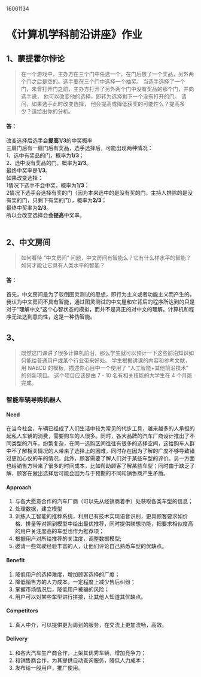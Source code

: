 16061134

《计算机学科前沿讲座》作业
=========================================
1、蒙提霍尔悖论
-----------------------------------------
> 在一个游戏中，主办方在三个门中任选一个，在门后放了一个奖品，另外两个门之后是空的。选手要在三个门中选择一个抽奖。 当选手选择了一个门，未曾打开门之前，主办方打开了另外两个门中没有奖品的那个门，并向选手说， 他可以改变他的选择，即转为选择剩下一个没有打开的门。 请问，如果选手此时改变选择， 他会提高或降低获奖的可能性么？提高多少？请给出你的分析。<br>
#### 答：
改变选择后选手会**提高1/3**的中奖概率<br>
三扇门后有一扇门后有奖品，选手选择后，可能出现两种情况：<br>
1、选中有奖品的门，概率为**1/3**；<br>
2、选中没有奖品的门，概率为**2/3**。<br>
最终中奖率是**1/3**。<br>
如果改变选择：<br>
1情况下选手不会中奖，概率为**1/3**；<br>
2情况下选手会选择有奖的门（因为本来选中的是没有奖的门，主持人排除的是没有奖的门，只剩下有奖的门），概率为**2/3**；<br>
最终中奖率为**2/3**。<br>
所以会改变选择会**会提高**中奖率。<br>
<br>

2、中文房间
-----------------------------------------------
> 如何看待 “中文房间” 问题，中文房间有智能么？它有什么样水平的智能？如何才能让它具有人类水平的智能？
#### 答：
首先，中文房间是为了驳倒图灵测试的思想，即行为主义或者功能主义而产生的。我认为中文房间不具有智能，通过图灵测试的中文屋和它背后的程序所达到的只是对于“理解中文”这个心智状态的模拟，而并不是真正的对中文的理解。计算机和程序无法达到意向性，这是一种伪智能。

3、
------------------------------------
> 既然这门课讲了很多计算机前沿，那么学生就可以预计一下这些前沿知识如何能给普通用户或某个行业带来好处。 学生根据讲课的内容和参考文献，用 NABCD 的模板，描述你心目中一个使用了 “人工智能+其他前沿技术” 的创新项目。 这个项目应该是由 7 - 10 名有相关技能的大学生在 4 个月能完成。
### 智能车辆导购机器人
#### Need
在当今社会，车辆已经成了人们生活中较为常见的代步工具，越来越多的人承担的起私人车辆的消费，需要购车的人很多。同时，各大品牌的汽车厂商设计推出了不同类型的汽车，纷繁复杂，在同一选购区间往往有很多的选择空间，这给购车人群中不了解相关情况的人带来了选择上的困难，同时存在因为了解的广度不够导致错过更加心仪的车的情况，此外，顾客需要了解人们对于某些车型的评价。另一方面也给销售方带来了很多的时间成本，比如帮助顾客了解某些车型；同时由于缺乏了解，顾客在做出选择后可能会因为与于预期的不同和销售商产生矛盾。

#### Approach
1. 与各大愿意合作的汽车厂商（可以先从经销商着手）处获取各类车型的信息；
2. 处理数据，建立模型
3. 训练人工智能的推荐系统，利用已有技术实现语音识别，更具顾客要求如价格、排量等对照到模型中给出最优推荐，同时提供联想功能，把要求相似度高的用户关注度高的车型也作为推荐项；
4. 根据用户对所给推荐的关注度，调整数据模型;
5. 邀请一些驾驶经验丰富的人，让他们评论自己熟悉车型的优缺点。

#### Benefit
1. 降低用户的选择难度，增加顾客选择的广度；
2. 降低销售方的人力成本，一定程度上减少售后纠纷；
3. 掌握市场情况后，降低用户被骗的风险；
4. 用户可以对某些车型进行拼接，让其他人知道其优缺点。

#### Competitors
1. 真人中介，可以提供更为周到的服务，在交流上更加流畅，高效。

#### Delivery
1. 和各大汽车生产商合作，上架其优秀车辆，增加竞争力；
2. 和销售商合作，为其提供自动查询服务，降低人力成本；
3. 发布给一般用户，推广使用。

